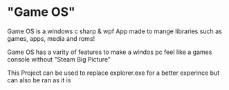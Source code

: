 #  "Game OS"

Game OS is a windows c sharp & wpf App made to mange libraries such as games, apps, media and roms!

Game OS has a varity of features to make a windos pc feel like a games console without "Steam Big Picture" 

This Project can be used to replace explorer.exe for a better experince but can also be ran as it is
